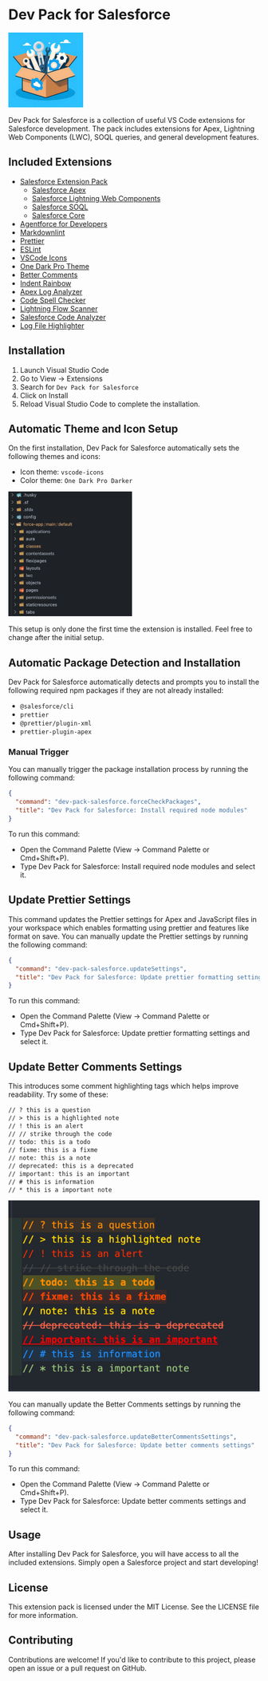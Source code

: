 # Dev Pack for Salesforce

<img src="./assets/dev-tools-icon.jpg" height="150px"/>

Dev Pack for Salesforce is a collection of useful VS Code extensions for Salesforce development. The pack includes extensions for Apex, Lightning Web Components (LWC), SOQL queries, and general development features.

## Included Extensions

- [Salesforce Extension Pack](https://marketplace.visualstudio.com/items?itemName=salesforce.salesforcedx-vscode)
  - [Salesforce Apex](https://marketplace.visualstudio.com/items?itemName=salesforce.salesforcedx-vscode-apex)
  - [Salesforce Lightning Web Components](https://marketplace.visualstudio.com/items?itemName=salesforce.salesforcedx-vscode-lwc)
  - [Salesforce SOQL](https://marketplace.visualstudio.com/items?itemName=salesforce.salesforcedx-vscode-soql)
  - [Salesforce Core](https://marketplace.visualstudio.com/items?itemName=salesforce.salesforcedx-vscode-core)
- [Agentforce for Developers](https://marketplace.visualstudio.com/items?itemName=salesforce.salesforcedx-einstein-gpt)
- [Markdownlint](https://marketplace.visualstudio.com/items?itemName=DavidAnson.vscode-markdownlint)
- [Prettier](https://marketplace.visualstudio.com/items?itemName=esbenp.prettier-vscode)
- [ESLint](https://marketplace.visualstudio.com/items?itemName=dbaeumer.vscode-eslint)
- [VSCode Icons](https://marketplace.visualstudio.com/items?itemName=vscode-icons-team.vscode-icons)
- [One Dark Pro Theme](https://marketplace.visualstudio.com/items?itemName=zhuangtongfa.Material-theme)
- [Better Comments](https://marketplace.visualstudio.com/items?itemName=aaron-bond.better-comments)
- [Indent Rainbow](https://marketplace.visualstudio.com/items?itemName=oderwat.indent-rainbow)
- [Apex Log Analyzer](https://marketplace.visualstudio.com/items?itemName=financialforce.lana)
- [Code Spell Checker](https://marketplace.visualstudio.com/items?itemName=streetsidesoftware.code-spell-checker)
- [Lightning Flow Scanner](https://marketplace.visualstudio.com/items?itemName=ForceConfigControl.lightningflowscanner)
- [Salesforce Code Analyzer](https://marketplace.visualstudio.com/items?itemName=salesforce.sfdx-code-analyzer-vscode)
- [Log File Highlighter](https://marketplace.visualstudio.com/items?itemName=emilast.LogFileHighlighter)

## Installation

1. Launch Visual Studio Code
2. Go to View → Extensions
3. Search for `Dev Pack for Salesforce`
4. Click on Install
5. Reload Visual Studio Code to complete the installation.

## Automatic Theme and Icon Setup

On the first installation, Dev Pack for Salesforce automatically sets the following themes and icons:

- Icon theme: `vscode-icons`
- Color theme: `One Dark Pro Darker`

<img src="./assets/vscode-icons.png" height="250px"/>

This setup is only done the first time the extension is installed. Feel free to change after the initial setup.

## Automatic Package Detection and Installation

Dev Pack for Salesforce automatically detects and prompts you to install the following required npm packages if they are not already installed:

- `@salesforce/cli`
- `prettier`
- `@prettier/plugin-xml`
- `prettier-plugin-apex`

### Manual Trigger

You can manually trigger the package installation process by running the following command:

```json
{
  "command": "dev-pack-salesforce.forceCheckPackages",
  "title": "Dev Pack for Salesforce: Install required node modules"
}
```

To run this command:

- Open the Command Palette (View → Command Palette or Cmd+Shift+P).
- Type Dev Pack for Salesforce: Install required node modules and select it.

## Update Prettier Settings

This command updates the Prettier settings for Apex and JavaScript files in your workspace which enables formatting using prettier and features like format on save.
You can manually update the Prettier settings by running the following command:

```json
{
  "command": "dev-pack-salesforce.updateSettings",
  "title": "Dev Pack for Salesforce: Update prettier formatting settings"
}
```

To run this command:

- Open the Command Palette (View → Command Palette or Cmd+Shift+P).
- Type Dev Pack for Salesforce: Update prettier formatting settings and select it.

## Update Better Comments Settings

This introduces some comment highlighting tags which helps improve readability.
Try some of these:

```apex
// ? this is a question
// > this is a highlighted note
// ! this is an alert
// // strike through the code
// todo: this is a todo
// fixme: this is a fixme
// note: this is a note
// deprecated: this is a deprecated
// important: this is an important
// # this is information
// * this is a important note

```

<img src="./assets/better-comments.png"/>


You can manually update the Better Comments settings by running the following command:

```json
{
  "command": "dev-pack-salesforce.updateBetterCommentsSettings",
  "title": "Dev Pack for Salesforce: Update better comments settings"
}
```

To run this command:

- Open the Command Palette (View → Command Palette or Cmd+Shift+P).
- Type Dev Pack for Salesforce: Update better comments settings and select it.


## Usage

After installing Dev Pack for Salesforce, you will have access to all the included extensions. Simply open a Salesforce project and start developing!

## License

This extension pack is licensed under the MIT License. See the LICENSE file for more information.

## Contributing

Contributions are welcome! If you'd like to contribute to this project, please open an issue or a pull request on GitHub.
